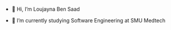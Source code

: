 - 👋 Hi, I’m Loujayna Ben Saad

- 🌱 I’m currently studying Software Engineering at SMU Medtech


<!---
Loujayna1/Loujayna1 is a ✨ special ✨ repository because its `README.md` (this file) appears on your GitHub profile.
You can click the Preview link to take a look at your changes.
--->
